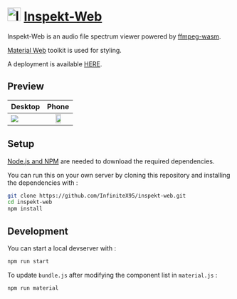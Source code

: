 # <picture><source media="(prefers-color-scheme: dark)" srcset="/img/inspekt-logo-white.png"><source media="(prefers-color-scheme: light)" srcset="/img/inspekt-logo.png"><img alt="Inspekt-Web logo" width="30"></picture> [Inspekt-Web](https://infinitex95.github.io/inspekt-web/)

Inspekt-Web is an audio file spectrum viewer powered by [ffmpeg-wasm](https://github.com/ffmpegwasm/ffmpeg.wasm).

[Material Web](https://github.com/material-components/material-web/tree/main) toolkit is used for styling.

A deployment is available [HERE](https://infinitex95.github.io/inspekt-web/).

## Preview
| Desktop        | Phone           |
| -------------- |:---------------:|
| <img src="https://github.com/InfiniteX95/inspekt-web/assets/29018679/3630a79b-b67a-45dc-8759-51ce88d502d4"/> | <img src="https://github.com/InfiniteX95/inspekt-web/assets/29018679/42caf10e-dbda-4a53-8b3f-ac611fbd46f2" width="50%"/> |



## Setup
[Node.js and NPM](https://nodejs.org/en) are needed to download the required dependencies.

You can run this on your own server by cloning this repository and installing the dependencies with :
```sh
git clone https://github.com/InfiniteX95/inspekt-web.git
cd inspekt-web
npm install
```

## Development
You can start a local devserver with :
```sh
npm run start
```

To update `bundle.js` after modifying the component list in `material.js` :
```sh
npm run material
```
